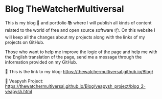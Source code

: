 # Blog TheWatcherMultiversal
This is my blog 👤 and portfolio 📚 where I will publish all kinds of content related to the world of free and open source software 📦. On this website I will keep all the changes about my projects along with the links of my projects on GitHub.

Those who want to help me improve the logic of the page and help me with the English translation of the page, send me a message through the information provided on my GitHub.

📌 This is the link to my blog: <a target="_blank">https://thewatchermultiversal.github.io/Blog/</a>

📌 Veapysh Project: <a target="_blank">https://thewatchermultiversal.github.io/Blog/veapysh_project/blog_2-veapysh.html</a>
